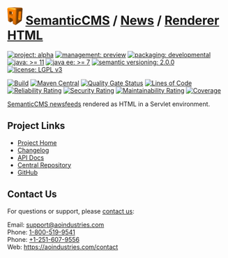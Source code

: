 # [<img src="ao-logo.png" alt="AO Logo" width="35" height="40">](https://github.com/ao-apps) [SemanticCMS](https://github.com/ao-apps/semanticcms) / [News](https://github.com/ao-apps/semanticcms-news) / [Renderer HTML](https://github.com/ao-apps/semanticcms-news-renderer-html)

[![project: alpha](https://semanticcms.com/ao-badges/project-alpha.svg)](https://aoindustries.com/life-cycle#project-alpha)
[![management: preview](https://semanticcms.com/ao-badges/management-preview.svg)](https://aoindustries.com/life-cycle#management-preview)
[![packaging: developmental](https://semanticcms.com/ao-badges/packaging-developmental.svg)](https://aoindustries.com/life-cycle#packaging-developmental)  
[![java: &gt;= 11](https://semanticcms.com/ao-badges/java-11.svg)](https://docs.oracle.com/en/java/javase/11/)
[![java ee: &gt;= 7](https://semanticcms.com/ao-badges/javaee-7.svg)](https://docs.oracle.com/javaee/7/)
[![semantic versioning: 2.0.0](https://semanticcms.com/ao-badges/semver-2.0.0.svg)](https://semver.org/spec/v2.0.0.html)
[![license: LGPL v3](https://semanticcms.com/ao-badges/license-lgpl-3.0.svg)](https://www.gnu.org/licenses/lgpl-3.0)

[![Build](https://github.com/ao-apps/semanticcms-news-renderer-html/workflows/Build/badge.svg?branch=master)](https://github.com/ao-apps/semanticcms-news-renderer-html/actions?query=workflow%3ABuild)
[![Maven Central](https://maven-badges.herokuapp.com/maven-central/com.semanticcms/semanticcms-news-renderer-html/badge.svg)](https://maven-badges.herokuapp.com/maven-central/com.semanticcms/semanticcms-news-renderer-html)
[![Quality Gate Status](https://sonarcloud.io/api/project_badges/measure?branch=master&project=com.semanticcms%3Asemanticcms-news-renderer-html&metric=alert_status)](https://sonarcloud.io/dashboard?branch=master&id=com.semanticcms%3Asemanticcms-news-renderer-html)
[![Lines of Code](https://sonarcloud.io/api/project_badges/measure?branch=master&project=com.semanticcms%3Asemanticcms-news-renderer-html&metric=ncloc)](https://sonarcloud.io/component_measures?branch=master&id=com.semanticcms%3Asemanticcms-news-renderer-html&metric=ncloc)  
[![Reliability Rating](https://sonarcloud.io/api/project_badges/measure?branch=master&project=com.semanticcms%3Asemanticcms-news-renderer-html&metric=reliability_rating)](https://sonarcloud.io/component_measures?branch=master&id=com.semanticcms%3Asemanticcms-news-renderer-html&metric=Reliability)
[![Security Rating](https://sonarcloud.io/api/project_badges/measure?branch=master&project=com.semanticcms%3Asemanticcms-news-renderer-html&metric=security_rating)](https://sonarcloud.io/component_measures?branch=master&id=com.semanticcms%3Asemanticcms-news-renderer-html&metric=Security)
[![Maintainability Rating](https://sonarcloud.io/api/project_badges/measure?branch=master&project=com.semanticcms%3Asemanticcms-news-renderer-html&metric=sqale_rating)](https://sonarcloud.io/component_measures?branch=master&id=com.semanticcms%3Asemanticcms-news-renderer-html&metric=Maintainability)
[![Coverage](https://sonarcloud.io/api/project_badges/measure?branch=master&project=com.semanticcms%3Asemanticcms-news-renderer-html&metric=coverage)](https://sonarcloud.io/component_measures?branch=master&id=com.semanticcms%3Asemanticcms-news-renderer-html&metric=Coverage)

[SemanticCMS newsfeeds](https://github.com/ao-apps/semanticcms-news) rendered as HTML in a Servlet environment.

## Project Links
* [Project Home](https://semanticcms.com/news/renderer/html/)
* [Changelog](https://semanticcms.com/news/renderer/html/changelog)
* [API Docs](https://semanticcms.com/news/renderer/html/apidocs/)
* [Central Repository](https://central.sonatype.com/artifact/com.semanticcms/semanticcms-news-renderer-html)
* [GitHub](https://github.com/ao-apps/semanticcms-news-renderer-html)

## Contact Us
For questions or support, please [contact us](https://aoindustries.com/contact):

Email: [support@aoindustries.com](mailto:support@aoindustries.com)  
Phone: [1-800-519-9541](tel:1-800-519-9541)  
Phone: [+1-251-607-9556](tel:+1-251-607-9556)  
Web: https://aoindustries.com/contact
